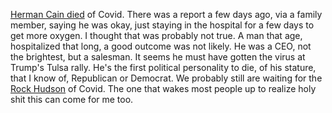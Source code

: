 <a href="https://www.axios.com/herman-dies-coronavirus-5af21554-24dc-48a9-ab21-b750465aff4e.html">Herman Cain died</a> of Covid. There was a report a few days ago, via a family member, saying he was okay, just staying in the hospital for a few days to get more oxygen. I thought that was probably not true. A man that age, hospitalized that long, a good outcome was not likely. He was a CEO, not the brightest, but a salesman. It seems he must have gotten the virus at Trump's Tulsa rally. He's the first political personality to die, of his stature, that I know of, Republican or Democrat. We probably still are waiting for the <a href="https://en.wikipedia.org/wiki/Rock_Hudson#Illness_and_death">Rock Hudson</a> of Covid. The one that wakes most people up to realize holy shit this can come for me too.

